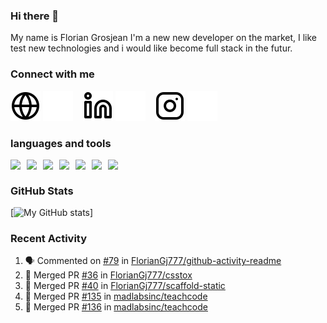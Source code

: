 ### Hi there 👋

My name is Florian Grosjean
I'm a new new developer on the market, I like test new technologies and i would like become full stack in the futur. 


### Connect with me

[![img_contact](./images/globe-light.svg)](https://mikecodeur.com#gh-light-mode-only)
[![img_contact](./images/globe-dark.svg)](https://mikecodeur.com#gh-dark-mode-only)
&nbsp;&nbsp;
[![img_contact](./images/linkedin-light.svg)](https://www.linkedin.com/in/florian-grosjean-314b7922a/#gh-light-mode-only)
[![img_contact](./images/linkedin-dark.svg)](https://www.linkedin.com/in/florian-grosjean-314b7922a/#gh-dark-mode-only)
&nbsp;&nbsp;
[![img_contact](./images/instagram-light.svg)](https://www.instagram.com/florian__gj/#gh-light-mode-only)
[![img_contact](./images/instagram-dark.svg)](https://www.instagram.com/florian__gj/#gh-dark-mode-only)

### languages and tools

<img align="left" width="26px" src="https://cdn.jsdelivr.net/gh/devicons/devicon/icons/php/php-original.svg" />
<img align="left" width="26px" src="https://cdn.jsdelivr.net/gh/devicons/devicon/icons/java/java-original.svg" />
<img align="left" width="26px" src="https://cdn.jsdelivr.net/gh/devicons/devicon/icons/javascript/javascript-original.svg" />
<img align="left" width="26px" src="https://cdn.jsdelivr.net/gh/devicons/devicon/icons/mysql/mysql-original.svg" />
<img align="left" width="26px" src="https://cdn.jsdelivr.net/gh/devicons/devicon/icons/linux/linux-original.svg" />
<img align="left" width="26px" src="https://cdn.jsdelivr.net/gh/devicons/devicon/icons/html5/html5-original.svg" />
<img align="left" width="26px" src="https://cdn.jsdelivr.net/gh/devicons/devicon/icons/visualstudio/visualstudio-plain.svg" />

&nbsp;&nbsp; 

### GitHub Stats  

[![My GitHub stats](https://github-readme-stats.vercel.app/api?username=FlorianGj777&show_icons=true&theme=tokyonight)]



### Recent Activity

<!--START_SECTION:activity-->
1. 🗣 Commented on [#79](https://github.com/FlorianGj777/github-activity-readme/issues/79) in [FlorianGj777/github-activity-readme](https://github.com/FlorianGj777/github-activity-readme)
2. 🎉 Merged PR [#36](https://github.com/FlorianGj777/csstox/pull/36) in [FlorianGj777/csstox](https://github.com/FlorianGj777/csstox)
3. 🎉 Merged PR [#40](https://github.com/FlorianGj777/scaffold-static/pull/40) in [FlorianGj777/scaffold-static](https://github.com/FlorianGj777/scaffold-static)
4. 🎉 Merged PR [#135](https://github.com/madlabsinc/teachcode/pull/135) in [madlabsinc/teachcode](https://github.com/madlabsinc/teachcode)
5. 🎉 Merged PR [#136](https://github.com/madlabsinc/teachcode/pull/136) in [madlabsinc/teachcode](https://github.com/madlabsinc/teachcode)
<!--END_SECTION:activity-->




